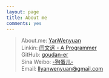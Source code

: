```yaml
---
layout: page
title: About me
comments: yes
---
```


>About.me:  [YanWenyuan](https://about.me/yanwenyuan)  
>Linkin:   [闫文远 - A Programmer](https://cn.linkedin.com/pub/文远-闫/a6/912/62)    
>GitHub:  [goudan-er](https://github.com/goudan-er)  
>Sina Weibo:  [-狗蛋儿-](http://weibo.com/fightingl/)  
>Email:  <a href="mailto:llyanwenyuan@gmail.com">llyanwenyuan@gmail.com</a>

